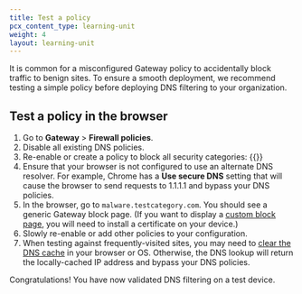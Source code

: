 ```yaml
---
title: Test a policy
pcx_content_type: learning-unit
weight: 4
layout: learning-unit
---
```


It is common for a misconfigured Gateway policy to accidentally block traffic to benign sites. To ensure a smooth deployment, we recommend testing a simple policy before deploying DNS filtering to your organization.

## Test a policy in the browser

1. Go to **Gateway** > **Firewall policies**.
2. Disable all existing DNS policies.
3. Re-enable or create a policy to block all security categories:
    {{<render file="gateway/_block-security-categories.md" productFolder="cloudflare-one">}}
4. Ensure that your browser is not configured to use an alternate DNS resolver. For example, Chrome has a **Use secure DNS** setting that will cause the browser to send requests to 1.1.1.1 and bypass your DNS policies.
5. In the browser, go to `malware.testcategory.com`. You should see a generic Gateway block page. (If you want to display a [custom block page](/cloudflare-one/policies/filtering/configuring-block-page/), you will need to install a certificate on your device.)
5. Slowly re-enable or add other policies to your configuration.
6. When testing against frequently-visited sites, you may need to [clear the DNS cache](/cloudflare-one/policies/filtering/dns-policies/test-dns-filtering/#clear-dns-cache) in your browser or OS. Otherwise, the DNS lookup will return the locally-cached IP address and bypass your DNS policies.

Congratulations! You have now validated DNS filtering on a test device.
